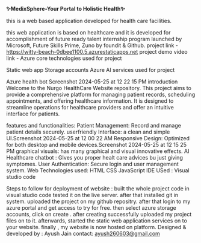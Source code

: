 **✨MedixSphere-Your Portal to Holistic Health✨**


this is a web based application developed for health care facilities.

this web application is based on healthcare and it is developed for accomplishment of future ready talent internship program launched by Microsoft, Future Skills Prime, Zuno by foundit & Github.
project link - https://witty-beach-0dbee1100.5.azurestaticapps.net
project demo video link -
Azure core technologies used for project

Static web app
Storage accounts
Azure AI services used for project

Azure health bot
Screenshot 2024-05-25 at 12 22 15 PM
introduction
Welcome to the Nurgo HealthCare Website repository. This project aims to provide a comprehensive platform for managing patient records, scheduling appointments, and offering healthcare information. It is designed to streamline operations for healthcare providers and offer an intuitive interface for patients.

features and functionalities:
Patient Management: Record and manage patient details securely.
userfriendly Interface: a clean and simple UI.Screenshot 2024-05-25 at 12 00 22 AM
Responsive Design: Optimized for both desktop and mobile devices.Screenshot 2024-05-25 at 12 15 25 PM
graphical visuals: has many graphical and visual innovative effects.
AI Healthcare chatbot : GIves you proper healt care advices bu just giving symptomes.
User Authentication: Secure login and user management system.
Web Technologies used:
HTML
CSS
JavaScript
IDE USed :
Visual studio code

Steps to follow for deployment of website :
built the whole project code in visual studio code
tested it on the live server.
after that installed git in system.
uploaded the project on my github repositry.
after that login to my azure portal and get access to try for free.
then select azure storage accounts, click on create .
after creating successfully uploaded my project files on to it.
afterwards, started the static web application services on to your website.
finally , my website is now hosted on platform.
Designed & developed by :
Ayush Jain
contact:
ayush260603@gmail.com
